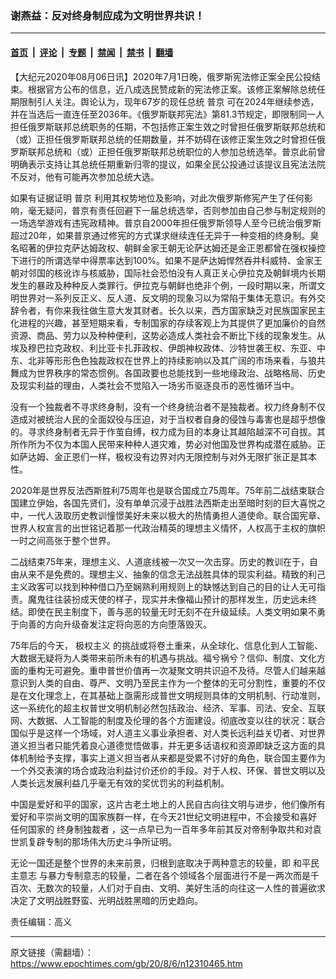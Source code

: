 ### 谢燕益：反对终身制应成为文明世界共识！

---

#### [首页](../../../..?n12310465) &nbsp;|&nbsp; [评论](../../../../../epoch-comment?n12310465) &nbsp;|&nbsp; [专题](../../../../../epoch-special?n12310465) &nbsp;|&nbsp; [禁闻](../../../../../epoch-news?n12310465) &nbsp;|&nbsp; [禁书](../../../../../books?n12310465) &nbsp;|&nbsp; [翻墙](https://github.com/gfw-breaker/nogfw/blob/master/README.md?n12310465)


<div class="post_content" id="artbody" itemprop="articleBody">
 <!-- article content begin -->
 <p>
  【大纪元2020年08月06日讯】2020年7月1日晚，俄罗斯宪法修正案全民公投结束。根据官方公布的信息，近八成选民赞成新的宪法修正案。该修正案解除总统任期限制引人关注。舆论认为，现年67岁的现任总统
  <ok href="https://www.epochtimes.com/gb/tag/%E6%99%AE%E4%BA%AC.html">
   普京
  </ok>
  可在2024年继续参选，并在当选后一直连任至2036年。《俄罗斯联邦宪法》第81.3节规定，即限制同一人担任俄罗斯联邦总统职务的任期，不包括修正案生效之时曾担任俄罗斯联邦总统和（或）正担任俄罗斯联邦总统的任期数量，并不妨碍在该修正案生效之时曾担任俄罗斯联邦总统和（或）正担任俄罗斯联邦总统职位的人参加总统选举。普京此前曾明确表示支持让其总统任期重新归零的提议，如果全民公投通过该提议且宪法法院不反对，他有可能再次参加总统大选。
 </p>
 <p>
  如果有证据证明
  <ok href="https://www.epochtimes.com/gb/tag/%E6%99%AE%E4%BA%AC.html">
   普京
  </ok>
  利用其权势地位及影响，对此次俄罗斯修宪产生了任何影响，毫无疑问，普京有责任回避下一届总统选举，否则参加由自己参与制定规则的一场选举游戏有违宪政精神。普京自2000年担任俄罗斯领导人至今已统治俄罗斯超过20年，如果普京通过修宪的方式谋求继续连任无异于一种变相的终身制。臭名昭著的伊拉克萨达姆政权、朝鲜金家王朝无论萨达姆还是金正恩都曾在强权操控下进行的所谓选举中得票率达到100%。如果不是萨达姆悍然吞并科威特、金家王朝对邻国的核讹诈与核威胁，国际社会恐怕没有人真正关心伊拉克及朝鲜境内长期发生的暴政及种种反人类罪行。伊拉克与朝鲜也绝非个例，一段时期以来，所谓文明世界对一系列反正义、反人道、反文明的现象习以为常陷于集体无意识。有外交辞令者，有你来我往做生意大发其财者。长久以来，西方国家缺乏对民族国家民主化进程的兴趣，甚至短期来看，专制国家的存续客观上为其提供了更加廉价的自然资源、商品、劳力以及种种便利，这势必造成人类社会不断比下线的现象发生。从埃及穆巴拉克政权、利比亚卡扎菲政权、伊朗神权政体、沙特世袭王权、东亚、中东、北非等形形色色独裁政权在世界上的持续影响以及其广阔的市场来看，与狼共舞成为世界秩序的常态惯例。各国政要也总能找到一些地缘政治、战略格局、历史及现实利益的理由，人类社会不觉陷入一场劣币驱逐良币的恶性循环当中。
 </p>
 <p>
  没有一个独裁者不寻求终身制，没有一个终身统治者不是独裁者。权力终身制不仅造成对被统治人民的全面奴役与压迫，对于当权者自身的侵蚀与毒害也是超乎想像的。寻求终身制者无异于作茧自缚，权力成为目的本身让其越陷越深不可自拔。其所作所为不仅为本国人民带来种种人道灾难，势必对他国及世界构成潜在威胁。正如萨达姆、金正恩们一样，极权没有边界对内无限控制与对外无限扩张正是其本性。
 </p>
 <p>
  2020年是世界反法西斯胜利75周年也是联合国成立75周年。75年前二战结束联合国建立伊始，各国先贤们，没有单单沉浸于战胜法西斯走出至暗时刻的巨大喜悦之中，一代人汲取历史教训憧憬美好未来以极大的热情勇担人道使命。联合国宪章、世界人权宣言的出世铭记着那一代政治精英的理想主义情怀，人权高于主权的旗帜一时之间高张于整个世界。
 </p>
 <p>
  二战结束75年来，理想主义、人道底线被一次又一次击穿。历史的教训在于，自由从来不是免费的。理想主义、抽象的信念无法战胜具体的现实利益。精致的利己主义政客可以找到种种借口乃至娴熟利用规则上的缺憾达到自己的目的让人无可指责。魔鬼往往装扮成天使的样子，现实并未像福山预计的那样发生，历史远未终结。即使在民主制度下，善与恶的较量无时无刻不在升级延续。人类文明如果不勇于向善的方向升级奋发注定将向恶的方向堕落毁灭。
 </p>
 <p>
  75年后的今天，
  <ok href="https://www.epochtimes.com/gb/tag/%E6%9E%81%E6%9D%83%E4%B8%BB%E4%B9%89.html">
   极权主义
  </ok>
  的挑战或将卷土重来，从全球化、信息化到人工智能、大数据无疑将为人类带来前所未有的机遇与挑战。福兮祸兮？信仰、制度、文化方面的重构无可避免。重申普世价值再一次凝聚文明共识迫不及待。尽管人们越来越意识到人类的自由、尊严、文明乃至民主作为一个整体的无可分割性，重要的不仅是在文化理念上，在其基础上亟需形成普世文明规则具体的文明机制、行动准则，这一系统化的超主权普世文明机制必然包括政治、经济、军事、司法、安全、互联网、大数据、人工智能的制度及伦理的各个方面建设。彻底改变以往的状况：联合国似乎是这样一个场域，对人道主义事业承担者、对人类长远利益关切者、对世界道义担当者只能凭着良心道德觉悟做事，并无更多话语权和资源即缺乏这方面的具体机制给予支撑，事实上道义担当者从来都是受累不讨好的角色，联合国主要作为一个外交表演的场合或政治利益讨价还价的手段。对于人权、环保、普世文明以及人类长远发展利益几乎毫无有效的奖优罚劣的利益机制。
 </p>
 <p>
  中国是爱好和平的国家，这片古老土地上的人民自古向往文明与进步，他们像所有爱好和平崇尚文明的国家族群一样，在今天21世纪文明进程中，不会接受和喜好任何国家的
  <ok href="https://www.epochtimes.com/gb/tag/%E7%BB%88%E8%BA%AB%E5%88%B6%E7%8B%AC%E8%A3%81%E8%80%85.html">
   终身制独裁者
  </ok>
  ，这一点早已为一百年多年前其反对帝制争取共和对袁世凯复辟专制的那场伟大历史斗争所证明。
 </p>
 <p>
  无论一国还是整个世界的未来前景，归根到底取决于两种意志的较量，即
  <ok href="https://www.epochtimes.com/gb/tag/%E5%92%8C%E5%B9%B3%E6%B0%91%E4%B8%BB%E6%84%8F%E5%BF%97.html">
   和平民主意志
  </ok>
  与暴力专制意志的较量，二者在各个领域各个层面进行不是一两次而是千百次、无数次的较量，人们对于自由、文明、美好生活的向往这一人性的普遍欲求决定了文明战胜野蛮、光明战胜黑暗的历史趋向。
 </p>
 <p>
  责任编辑：高义
 </p>
 <!-- article content end -->
 <div id="below_article_ad">
 </div>
</div>


---

原文链接（需翻墙）：https://www.epochtimes.com/gb/20/8/6/n12310465.htm